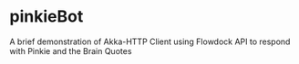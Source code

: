 # pinkieBot
A brief demonstration of Akka-HTTP Client using Flowdock API to respond with Pinkie and the Brain Quotes
